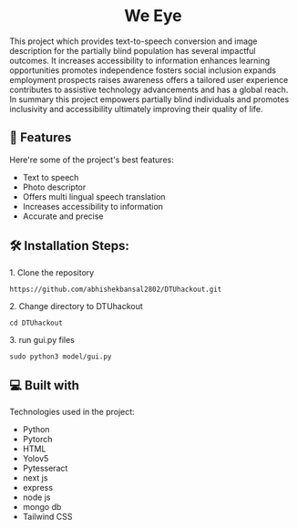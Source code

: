 <h1 align="center" id="title">We Eye</h1>

<p id="description">This project which provides text-to-speech conversion and image description for the partially blind population has several impactful outcomes. It increases accessibility to information enhances learning opportunities promotes independence fosters social inclusion expands employment prospects raises awareness offers a tailored user experience contributes to assistive technology advancements and has a global reach. In summary this project empowers partially blind individuals and promotes inclusivity and accessibility ultimately improving their quality of life.</p>

  
  
<h2>🧐 Features</h2>

Here're some of the project's best features:

*   Text to speech
*   Photo descriptor
*   Offers multi lingual speech translation
*   Increases accessibility to information
*   Accurate and precise

<h2>🛠️ Installation Steps:</h2>

<p>1. Clone the repository</p>

```
https://github.com/abhishekbansal2802/DTUhackout.git
```

<p>2. Change directory to DTUhackout</p>

```
cd DTUhackout
```

<p>3. run gui.py files</p>

```
sudo python3 model/gui.py
```

  
  
<h2>💻 Built with</h2>

Technologies used in the project:

*   Python
*   Pytorch
*   HTML
*   Yolov5
*   Pytesseract
*   next js
*   express
*   node js
*   mongo db
*   Tailwind CSS